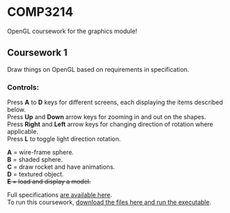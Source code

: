 # COMP3214
OpenGL coursework for the graphics module!  

## Coursework 1 ## 
Draw things on OpenGL based on requirements in specification.  
 
### Controls: ###     
Press **A** to **D** keys for different screens, each displaying the items described below.    
Press **Up** and **Down** arrow keys for zooming in and out on the shapes.    
Press **Right** and **Left** arrow keys for changing direction of rotation where applicable.   
Press **L** to toggle light direction rotation.   
	
**A** = wire-frame sphere.   
**B** = shaded sphere.  
**C** = draw rocket and have animations.  
**D** = textured object.  
~~**E** = load and display a model.~~  
  
Full specifications [are available here](spec/cw1.pdf).    
To run this coursework, [download the files here and run the executable](executable/cw1).    
